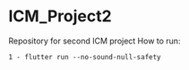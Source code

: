 # ICM_Project2
Repository for second ICM project
How to run: 
```
1 - flutter run --no-sound-null-safety 
```
